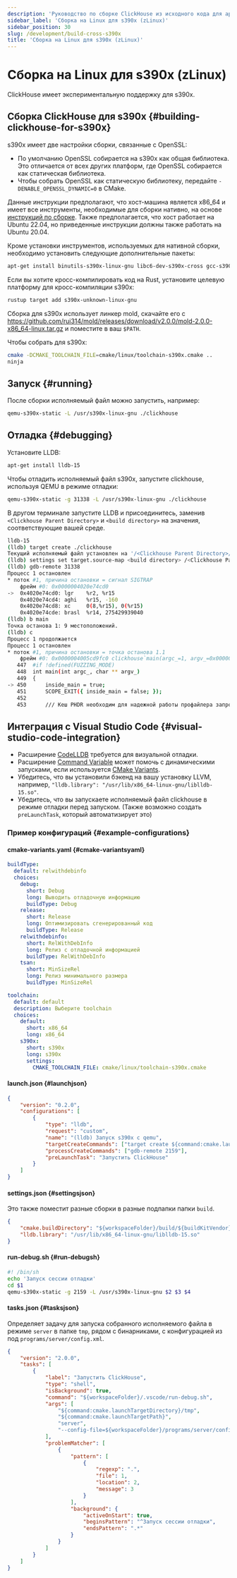 ```yaml
---
description: 'Руководство по сборке ClickHouse из исходного кода для архитектуры s390x'
sidebar_label: 'Сборка на Linux для s390x (zLinux)'
sidebar_position: 30
slug: /development/build-cross-s390x
title: 'Сборка на Linux для s390x (zLinux)'
---
```



# Сборка на Linux для s390x (zLinux)

ClickHouse имеет экспериментальную поддержку для s390x.

## Сборка ClickHouse для s390x {#building-clickhouse-for-s390x}

s390x имеет две настройки сборки, связанные с OpenSSL:
- По умолчанию OpenSSL собирается на s390x как общая библиотека. Это отличается от всех других платформ, где OpenSSL собирается как статическая библиотека.
- Чтобы собрать OpenSSL как статическую библиотеку, передайте `-DENABLE_OPENSSL_DYNAMIC=0` в CMake.

Данные инструкции предполагают, что хост-машина является x86_64 и имеет все инструменты, необходимые для сборки нативно, на основе [инструкций по сборке](../development/build.md). Также предполагается, что хост работает на Ubuntu 22.04, но приведенные инструкции должны также работать на Ubuntu 20.04.

Кроме установки инструментов, используемых для нативной сборки, необходимо установить следующие дополнительные пакеты:

```bash
apt-get install binutils-s390x-linux-gnu libc6-dev-s390x-cross gcc-s390x-linux-gnu binfmt-support qemu-user-static
```

Если вы хотите кросс-компилировать код на Rust, установите целевую платформу для кросс-компиляции s390x:

```bash
rustup target add s390x-unknown-linux-gnu
```

Сборка для s390x использует линкер mold, скачайте его с https://github.com/rui314/mold/releases/download/v2.0.0/mold-2.0.0-x86_64-linux.tar.gz
и поместите в ваш `$PATH`.

Чтобы собрать для s390x:

```bash
cmake -DCMAKE_TOOLCHAIN_FILE=cmake/linux/toolchain-s390x.cmake ..
ninja
```

## Запуск {#running}

После сборки исполняемый файл можно запустить, например:

```bash
qemu-s390x-static -L /usr/s390x-linux-gnu ./clickhouse
```

## Отладка {#debugging}

Установите LLDB:

```bash
apt-get install lldb-15
```

Чтобы отладить исполняемый файл s390x, запустите clickhouse, используя QEMU в режиме отладки:

```bash
qemu-s390x-static -g 31338 -L /usr/s390x-linux-gnu ./clickhouse
```

В другом терминале запустите LLDB и присоединитесь, заменив `<Clickhouse Parent Directory>` и `<build directory>` на значения, соответствующие вашей среде.

```bash
lldb-15
(lldb) target create ./clickhouse
Текущий исполняемый файл установлен на '/<Clickhouse Parent Directory>/ClickHouse/<build directory>/programs/clickhouse' (s390x).
(lldb) settings set target.source-map <build directory> /<Clickhouse Parent Directory>/ClickHouse
(lldb) gdb-remote 31338
Процесс 1 остановлен
* поток #1, причина остановки = сигнал SIGTRAP
    фрейм #0: 0x0000004020e74cd0
->  0x4020e74cd0: lgr    %r2, %r15
    0x4020e74cd4: aghi   %r15, -160
    0x4020e74cd8: xc     0(8,%r15), 0(%r15)
    0x4020e74cde: brasl  %r14, 275429939040
(lldb) b main
Точка останова 1: 9 местоположений.
(lldb) c
Процесс 1 продолжается
Процесс 1 остановлен
* поток #1, причина остановки = точка останова 1.1
    фрейм #0: 0x0000004005cd9fc0 clickhouse`main(argc_=1, argv_=0x0000004020e594a8) в main.cpp:450:17
   447  #if !defined(FUZZING_MODE)
   448  int main(int argc_, char ** argv_)
   449  {
-> 450      inside_main = true;
   451      SCOPE_EXIT({ inside_main = false; });
   452
   453      /// Кеш PHDR необходим для надежной работы профайлера запросов
```

## Интеграция с Visual Studio Code {#visual-studio-code-integration}

- Расширение [CodeLLDB](https://github.com/vadimcn/vscode-lldb) требуется для визуальной отладки.
- Расширение [Command Variable](https://github.com/rioj7/command-variable) может помочь с динамическими запусками, если используется [CMake Variants](https://github.com/microsoft/vscode-cmake-tools/blob/main/docs/variants.md).
- Убедитесь, что вы установили бэкенд на вашу установку LLVM, например, `"lldb.library": "/usr/lib/x86_64-linux-gnu/liblldb-15.so"`.
- Убедитесь, что вы запускаете исполняемый файл clickhouse в режиме отладки перед запуском. (Также возможно создать `preLaunchTask`, который автоматизирует это)

### Пример конфигураций {#example-configurations}
#### cmake-variants.yaml {#cmake-variantsyaml}
```yaml
buildType:
  default: relwithdebinfo
  choices:
    debug:
      short: Debug
      long: Выводить отладочную информацию
      buildType: Debug
    release:
      short: Release
      long: Оптимизировать сгенерированный код
      buildType: Release
    relwithdebinfo:
      short: RelWithDebInfo
      long: Релиз с отладочной информацией
      buildType: RelWithDebInfo
    tsan:
      short: MinSizeRel
      long: Релиз минимального размера
      buildType: MinSizeRel

toolchain:
  default: default
  description: Выберите toolchain
  choices:
    default:
      short: x86_64
      long: x86_64
    s390x:
      short: s390x
      long: s390x
      settings:
        CMAKE_TOOLCHAIN_FILE: cmake/linux/toolchain-s390x.cmake
```

#### launch.json {#launchjson}
```json
{
    "version": "0.2.0",
    "configurations": [
        {
            "type": "lldb",
            "request": "custom",
            "name": "(lldb) Запуск s390x с qemu",
            "targetCreateCommands": ["target create ${command:cmake.launchTargetPath}"],
            "processCreateCommands": ["gdb-remote 2159"],
            "preLaunchTask": "Запустить ClickHouse"
        }
    ]
}
```

#### settings.json {#settingsjson}
Это также поместит разные сборки в разные подпапки папки `build`.
```json
{
    "cmake.buildDirectory": "${workspaceFolder}/build/${buildKitVendor}-${buildKitVersion}-${variant:toolchain}-${variant:buildType}",
    "lldb.library": "/usr/lib/x86_64-linux-gnu/liblldb-15.so"
}
```

#### run-debug.sh {#run-debugsh}
```sh
#! /bin/sh
echo 'Запуск сессии отладки'
cd $1
qemu-s390x-static -g 2159 -L /usr/s390x-linux-gnu $2 $3 $4
```

#### tasks.json {#tasksjson}
Определяет задачу для запуска собранного исполняемого файла в режиме `server` в папке `tmp`, рядом с бинарниками, с конфигурацией из под `programs/server/config.xml`.
```json
{
    "version": "2.0.0",
    "tasks": [
        {
            "label": "Запустить ClickHouse",
            "type": "shell",
            "isBackground": true,
            "command": "${workspaceFolder}/.vscode/run-debug.sh",
            "args": [
                "${command:cmake.launchTargetDirectory}/tmp",
                "${command:cmake.launchTargetPath}",
                "server",
                "--config-file=${workspaceFolder}/programs/server/config.xml"
            ],
            "problemMatcher": [
                {
                    "pattern": [
                        {
                            "regexp": ".",
                            "file": 1,
                            "location": 2,
                            "message": 3
                        }
                    ],
                    "background": {
                        "activeOnStart": true,
                        "beginsPattern": "^Запуск сессии отладки",
                        "endsPattern": ".*"
                    }
                }
            ]
        }
    ]
}
```
